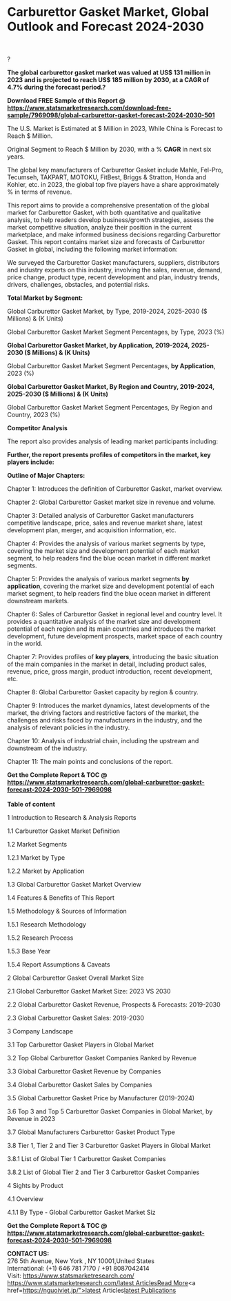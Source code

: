 <h1>Carburettor Gasket Market, Global Outlook and Forecast 2024-2030</h1><br/><p>? </p><p><meta charset="utf-8"></p><p dir="ltr"><b id="docs-internal-guid-2f4645c4-7fff-f444-fe7b-d35b5c77d683">The global carburettor gasket market was valued at US$ 131 million in 2023 and is projected to reach US$ 185 million by 2030, at a <strong>CAGR</strong> of 4.7% during the forecast period.? </b></p><p><strong>Download FREE Sample of this Report @ <a href="https://www.statsmarketresearch.com/download-free-sample/7969098/global-carburettor-gasket-forecast-2024-2030-501">https://www.statsmarketresearch.com/download-free-sample/7969098/global-carburettor-gasket-forecast-2024-2030-501</a></strong></p><p>The U.S. Market is Estimated at $ Million in 2023, While China is Forecast to Reach $ Million.</p><p>Original Segment to Reach $ Million by 2030, with a % <strong>CAGR</strong> in next six years.</p><p>The global key manufacturers of Carburettor Gasket include Mahle, Fel-Pro, Tecumseh, TAKPART, MOTOKU, FitBest, Briggs & Stratton, Honda and Kohler, etc. in 2023, the global top five players have a share approximately % in terms of revenue.</p><p>This report aims to provide a comprehensive presentation of the global market for Carburettor Gasket, with both quantitative and qualitative analysis, to help readers develop business/growth strategies, assess the market competitive situation, analyze their position in the current marketplace, and make informed business decisions regarding Carburettor Gasket. This report contains market size and forecasts of Carburettor Gasket in global, including the following market information:</p><p>We surveyed the Carburettor Gasket manufacturers, suppliers, distributors and industry experts on this industry, involving the sales, revenue, demand, price change, product type, recent development and plan, industry trends, drivers, challenges, obstacles, and potential risks.</p><p><strong>Total Market by Segment:</strong></p><p>Global Carburettor Gasket Market, by Type, 2019-2024, 2025-2030 ($ Millions) & (K Units)</p><p>Global Carburettor Gasket Market Segment Percentages, by Type, 2023 (%)</p><p><strong>Global Carburettor Gasket Market, <strong>by Application</strong>, 2019-2024, 2025-2030 ($ Millions) & (K Units)</strong></p><p>Global Carburettor Gasket Market Segment Percentages, <strong>by Application</strong>, 2023 (%)</p><p><strong>Global Carburettor Gasket Market, By Region and Country, 2019-2024, 2025-2030 ($ Millions) & (K Units)</strong></p><p>Global Carburettor Gasket Market Segment Percentages, By Region and Country, 2023 (%)</p><p><strong>Competitor Analysis</strong></p><p>The report also provides analysis of leading market participants including:</p><p><strong>Further, the report presents profiles of competitors in the market, <strong>key players</strong> include:</strong></p><p><strong>Outline of Major Chapters:</strong></p><p>Chapter 1: Introduces the definition of Carburettor Gasket, market overview.</p><p>Chapter 2: Global Carburettor Gasket market size in revenue and volume.</p><p>Chapter 3: Detailed analysis of Carburettor Gasket manufacturers competitive landscape, price, sales and revenue market share, latest development plan, merger, and acquisition information, etc.</p><p>Chapter 4: Provides the analysis of various market segments by type, covering the market size and development potential of each market segment, to help readers find the blue ocean market in different market segments.</p><p>Chapter 5: Provides the analysis of various market segments <strong>by application</strong>, covering the market size and development potential of each market segment, to help readers find the blue ocean market in different downstream markets.</p><p>Chapter 6: Sales of Carburettor Gasket in regional level and country level. It provides a quantitative analysis of the market size and development potential of each region and its main countries and introduces the market development, future development prospects, market space of each country in the world.</p><p>Chapter 7: Provides profiles of <strong>key players</strong>, introducing the basic situation of the main companies in the market in detail, including product sales, revenue, price, gross margin, product introduction, recent development, etc.</p><p>Chapter 8: Global Carburettor Gasket capacity by region & country.</p><p>Chapter 9: Introduces the market dynamics, latest developments of the market, the driving factors and restrictive factors of the market, the challenges and risks faced by manufacturers in the industry, and the analysis of relevant policies in the industry.</p><p>Chapter 10: Analysis of industrial chain, including the upstream and downstream of the industry.</p><p>Chapter 11: The main points and conclusions of the report.</p><div><b>Get the Complete Report & TOC @ <a href="https://www.statsmarketresearch.com/global-carburettor-gasket-forecast-2024-2030-501-7969098">https://www.statsmarketresearch.com/global-carburettor-gasket-forecast-2024-2030-501-7969098</a></b></div><br><b>Table of content</b><p>1 Introduction to Research & Analysis Reports<br />
 
  1.1 Carburettor Gasket Market Definition<br />
 
  1.2 Market Segments<br />
 
  1.2.1 Market by Type<br />
 
  1.2.2 Market by Application<br />
 
  1.3 Global Carburettor Gasket Market Overview<br />
 
  1.4 Features & Benefits of This Report<br />
 
  1.5 Methodology & Sources of Information<br />
 
  1.5.1 Research Methodology<br />
 
  1.5.2 Research Process<br />
 
  1.5.3 Base Year<br />
 
  1.5.4 Report Assumptions & Caveats<br />
 
 2 Global Carburettor Gasket Overall Market Size<br />
 
  2.1 Global Carburettor Gasket Market Size: 2023 VS 2030<br />
 
  2.2 Global Carburettor Gasket Revenue, Prospects & Forecasts: 2019-2030<br />
 
  2.3 Global Carburettor Gasket Sales: 2019-2030<br />
 
 3 Company Landscape<br />
 
  3.1 Top Carburettor Gasket Players in Global Market<br />
 
  3.2 Top Global Carburettor Gasket Companies Ranked by Revenue<br />
 
  3.3 Global Carburettor Gasket Revenue by Companies<br />
 
  3.4 Global Carburettor Gasket Sales by Companies<br />
 
  3.5 Global Carburettor Gasket Price by Manufacturer (2019-2024)<br />
 
  3.6 Top 3 and Top 5 Carburettor Gasket Companies in Global Market, by Revenue in 2023<br />
 
  3.7 Global Manufacturers Carburettor Gasket Product Type<br />
 
  3.8 Tier 1, Tier 2 and Tier 3 Carburettor Gasket Players in Global Market<br />
 
  3.8.1 List of Global Tier 1 Carburettor Gasket Companies<br />
 
  3.8.2 List of Global Tier 2 and Tier 3 Carburettor Gasket Companies<br />
 
 4 Sights by Product<br />
 
  4.1 Overview<br />
 
  4.1.1 By Type - Global Carburettor Gasket Market Siz<br><div><b>Get the Complete Report & TOC @ <a href="https://www.statsmarketresearch.com/global-carburettor-gasket-forecast-2024-2030-501-7969098">https://www.statsmarketresearch.com/global-carburettor-gasket-forecast-2024-2030-501-7969098</a></b></div></p> <b>CONTACT US:</b><br>276 5th Avenue, New York , NY 10001,United States<br>International: (+1) 646 781 7170 / +91 8087042414<br>Visit: <a href="https://www.statsmarketresearch.com/">https://www.statsmarketresearch.com/</a><br><a href="https://gyeongbokgung.com">https://www.statsmarketresearch.com/</a><a href="https://hallyeomaritime.com">latest Articles</a><a href="https://jingwansa.com">Read More</a><a href=https://nguoiviet.jp/">latest Articles</a><a href="https://www.intelmarketresearch.com/">latest Publications</a>